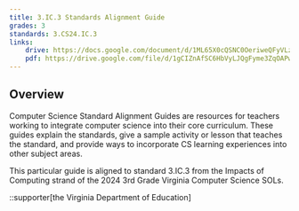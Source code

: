```yaml
---
title: 3.IC.3 Standards Alignment Guide
grades: 3
standards: 3.CS24.IC.3
links:
    drive: https://docs.google.com/document/d/1ML65X0cQSNC0OeriweQFyVLz7oonlJUGn849qKRP618/edit?usp=drive_link
    pdf: https://drive.google.com/file/d/1gCIZnAfSC6HbVyLJQgFyme3ZqOAPwuvZ/view?usp=drive_link
---
```


## Overview

Computer Science Standard Alignment Guides are resources for teachers working to integrate computer science into their core curriculum. These guides explain the standards, give a sample activity or lesson that teaches the standard, and provide ways to incorporate CS learning experiences into other subject areas.

This particular guide is aligned to standard 3.IC.3 from the Impacts of Computing strand of the 2024 3rd Grade Virginia Computer Science SOLs.

::supporter[the Virginia Department of Education]